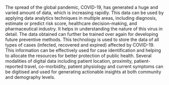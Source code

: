 The spread of the global pandemic, COVID-19, has generated a huge and varied amount of data, which is increasing rapidly. This data can be used by applying data analytics techniques in multiple areas, including diagnosis, estimate or predict risk score, healthcare decision-making, and pharmaceutical industry.
It helps in understanding the nature of this virus in detail. The data obtained can further be trained over again for developing future preventive methods. This technology is used to store the data of all types of cases (infected, recovered and expired) affected by COVID-19.
This information can be effectively used for case identification and helping to allocate the resources for better protection of public health.
Several modalities of digital data including patient location, proximity, patient-reported travel, co-morbidity, patient physiology and current symptoms can be digitised and used for generating actionable insights at both community and demography levels. 
